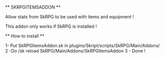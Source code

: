 ** SKRPGITEMSADDON **

Allow stats from SkRPG to be used with items and equipment !

This addon only works if SkRPG is installed ! 

** How to install **

1- Put SkRPGItemsAddon.sk in plugins/Skript/scripts/SkRPG/Main/Addons/
2 -Do /sk reload SkRPG/Main/Addons/SkRPGItemsAddon
3 - Done !
